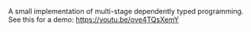 
A small implementation of multi-stage dependently typed programming. See this for a demo: https://youtu.be/ove4TQsXemY
